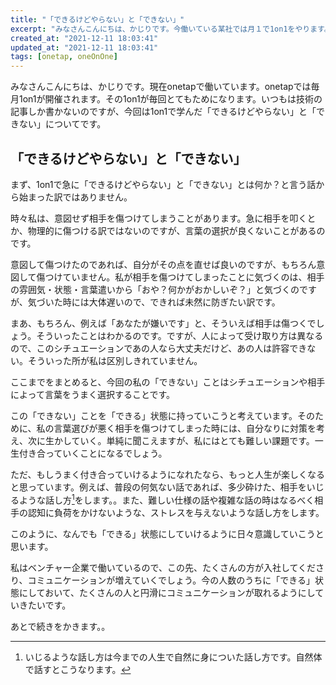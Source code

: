 ```yaml
---
title: "「できるけどやらない」と「できない」"
excerpt: "みなさんこんにちは、かじりです。今働いている某社では月１で1on1をやります。毎回ceoには深い話を教えてもらえるのでとても有意義な時間なのですが、今回は「できるけどやらない」と「できない」についてです。"
created_at: "2021-12-11 18:03:41"
updated_at: "2021-12-11 18:03:41"
tags: [onetap, oneOnOne]
---
```


みなさんこんにちは、かじりです。現在onetapで働いています。onetapでは毎月1on1が開催されます。その1on1が毎回とてもためになります。いつもは技術の記事しか書かないのですが、今回は1on1で学んだ「できるけどやらない」と「できない」についてです。


## 「できるけどやらない」と「できない」

まず、1on1で急に「できるけどやらない」と「できない」とは何か？と言う話から始まった訳ではありません。

時々私は、意図せず相手を傷つけてしまうことがあります。急に相手を叩くとか、物理的に傷つける訳ではないのですが、言葉の選択が良くないことがあるのです。

意図して傷つけたのであれば、自分がその点を直せば良いのですが、もちろん意図して傷つけていません。私が相手を傷つけてしまったことに気づくのは、相手の雰囲気・状態・言葉遣いから「おや？何かがおかしいぞ？」と気づくのですが、気づいた時には大体遅いので、できれば未然に防ぎたい訳です。

まあ、もちろん、例えば「あなたが嫌いです」と、そういえば相手は傷つくでしょう。そういったことはわかるのです。ですが、人によって受け取り方は異なるので、このシチュエーションであの人なら大丈夫だけど、あの人は許容できない。そういった所が私は区別しきれていません。

ここまでをまとめると、今回の私の「できない」ことはシチュエーションや相手によって言葉をうまく選択することです。

この「できない」ことを「できる」状態に持っていこうと考えています。そのために、私の言葉選びが悪く相手を傷つけてしまった時には、自分なりに対策を考え、次に生かしていく。単純に聞こえますが、私にはとても難しい課題です。一生付き合っていくことになるでしょう。

ただ、もしうまく付き合っていけるようになれたなら、もっと人生が楽しくなると思っています。例えば、普段の何気ない話であれば、多少砕けた、相手をいじるような話し方[^1]をします。。また、難しい仕様の話や複雑な話の時はなるべく相手の認知に負荷をかけないような、ストレスを与えないような話し方をします。

[^1]: いじるような話し方は今までの人生で自然に身についた話し方です。自然体で話すとこうなります。

このように、なんでも「できる」状態にしていけるように日々意識していこうと思います。

私はベンチャー企業で働いているので、この先、たくさんの方が入社してくださり、コミュニケーションが増えていくでしょう。今の人数のうちに「できる」状態にしておいて、たくさんの人と円滑にコミュニケーションが取れるようにしていきたいです。

あとで続きをかきます。。
